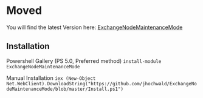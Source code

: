 # Moved

You will find the latest Version here: [ExchangeNodeMaintenanceMode](https://github.com/jhochwald/ExchangeNodeMaintenanceMode)

## Installation

Powershell Gallery (PS 5.0, Preferred method)
`install-module ExchangeNodeMaintenanceMode`

Manual Installation
`iex (New-Object Net.WebClient).DownloadString("https://github.com/jhochwald/ExchangeNodeMaintenanceMode/blob/master/Install.ps1")`
